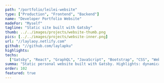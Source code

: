 ```yaml
---
path: "/portfolio/leilei-website"
type: ["Production", "Frontend", "Backend"]
name: "Developer Portfolio Website"
madeFor: "Myself"
tagline: "Static site built with Gatsby"
thumb: ../../images/projects/website-thumb.png
pics: [../../images/projects/website-inner.png]
url: "//laylaoy.netlify.com"
github: "//github.com/laylapku"
highlights:
techs:
  ["Gatsby", "React", "GraphQL", "JavaScript", "Bootstrap", "CSS", "Webpack"]
summa: "Static personal website built with Gatsby. Highlights: dynamically generated pages from markdown and data files, continuous deployment and form handling through 3rd-party API integrations."
order: 102
featured: true
---
```

